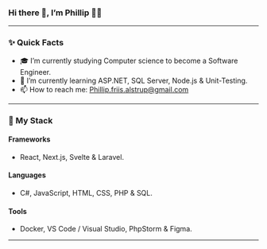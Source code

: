 ### Hi there 👋, I’m Phillip 👨‍💻

-----

### ✨ Quick Facts

- 🎓 I’m currently studying Computer science to become a Software Engineer.
- 🌱 I’m currently learning ASP.NET, SQL Server, Node.js & Unit-Testing.
- 📫 How to reach me: Phillip.friis.alstrup@gmail.com

-----

### 🍵 My Stack
#### Frameworks
 - React, Next.js, Svelte & Laravel.

#### Languages
- C#, JavaScript, HTML, CSS, PHP & SQL.

#### Tools
- Docker, VS Code / Visual Studio, PhpStorm & Figma.

-----
